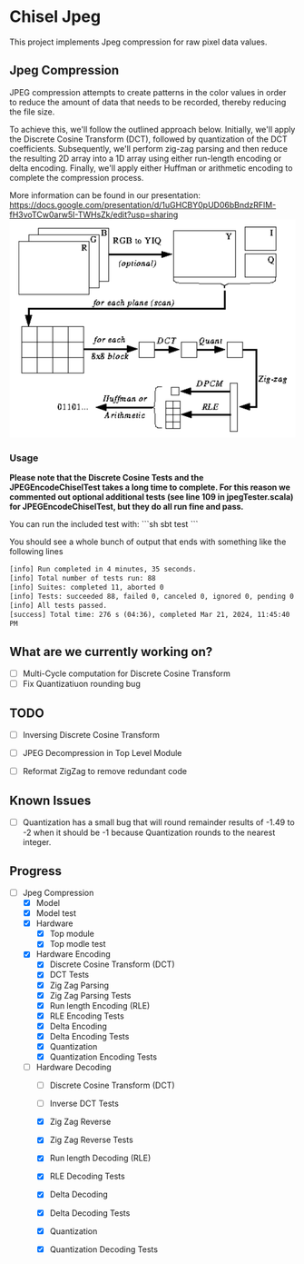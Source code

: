 # Chisel Jpeg
This project implements Jpeg compression for raw pixel data values.

## Jpeg Compression
JPEG compression attempts to create patterns in the color values in order to reduce the amount of data that needs to be recorded, thereby reducing the file size.

To achieve this, we'll follow the outlined approach below. Initially, we'll apply the Discrete Cosine Transform (DCT), followed by quantization of the DCT coefficients. Subsequently, we'll perform zig-zag parsing and then reduce the resulting 2D array into a 1D array using either run-length encoding or delta encoding. Finally, we'll apply either Huffman or arithmetic encoding to complete the compression process.

More information can be found in our presentation: https://docs.google.com/presentation/d/1uGHCBY0pUD06bBndzRFlM-fH3voTCw0arw5I-TWHsZk/edit?usp=sharing
![Jpeg Compression](https://github.com/Darren-lin/Chisel-JPEG/blob/main/resources/JPEGCompressionOverview.png)

### Usage
<p><b>
Please note that the Discrete Cosine Tests and the JPEGEncodeChiselTest takes a long time to complete.
For this reason we commented out optional additional tests (see line 109 in jpegTester.scala) for JPEGEncodeChiselTest, but they do all run fine and pass.
</b></p>
You can run the included test with:
```sh
sbt test
```

You should see a whole bunch of output that ends with something like the following lines
```
[info] Run completed in 4 minutes, 35 seconds.
[info] Total number of tests run: 88
[info] Suites: completed 11, aborted 0
[info] Tests: succeeded 88, failed 0, canceled 0, ignored 0, pending 0
[info] All tests passed.
[success] Total time: 276 s (04:36), completed Mar 21, 2024, 11:45:40 PM
```
## What are we currently working on?
 - [ ] Multi-Cycle computation for Discrete Cosine Transform
 - [ ] Fix Quantizatiuon rounding bug

## TODO
 - [ ] Inversing Discrete Cosine Transform
 - [ ] JPEG Decompression in Top Level Module
 - [ ] Reformat ZigZag to remove redundant code



## Known Issues
- [ ] Quantization has a small bug that will round remainder results of -1.49 to -2 when it should be -1 because Quantization rounds to the nearest integer.

## Progress
- [ ] Jpeg Compression
    - [x] Model
    - [x] Model test
    - [x] Hardware
         - [x] Top module
         - [x] Top modle test
    - [x] Hardware Encoding
         - [x] Discrete Cosine Transform (DCT)
         - [x] DCT Tests
         - [x] Zig Zag Parsing
         - [x] Zig Zag Parsing Tests
         - [x] Run length Encoding (RLE)
         - [x] RLE Encoding Tests
         - [x] Delta Encoding
         - [x] Delta Encoding Tests
         - [x] Quantization
         - [x] Quantization Encoding Tests
    - [ ] Hardware Decoding
         - [ ] Discrete Cosine Transform (DCT)
         - [ ] Inverse DCT Tests
         - [x] Zig Zag Reverse
         - [x] Zig Zag Reverse Tests
         - [x] Run length Decoding (RLE)
         - [x] RLE Decoding Tests
         - [x] Delta Decoding
         - [x] Delta Decoding Tests
         - [x] Quantization
         - [x] Quantization Decoding Tests
         

